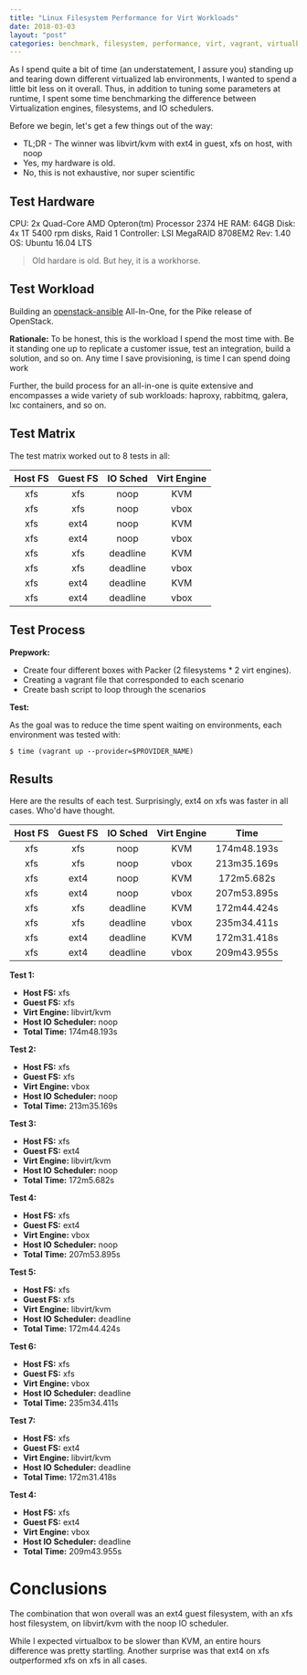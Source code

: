 ```yaml
---
title: "Linux Filesystem Performance for Virt Workloads"
date: 2018-03-03
layout: "post"
categories: benchmark, filesystem, performance, virt, vagrant, virtualbox, kvm
---
```


As I spend quite a bit of time (an understatement, I assure you) standing up and tearing down different virtualized lab environments, I wanted to spend a little bit less on it overall. Thus, in addition to tuning some parameters at runtime, I spent some time benchmarking the difference between Virtualization engines, filesystems, and IO schedulers.

Before we begin, let's get a few things out of the way:

* TL;DR - The winner was libvirt/kvm with ext4 in guest, xfs on host, with noop
* Yes, my hardware is old.
* No, this is not exhaustive, nor super scientific

## Test Hardware

CPU: 2x Quad-Core AMD Opteron(tm) Processor 2374 HE
RAM: 64GB
Disk: 4x 1T 5400 rpm disks, Raid 1
Controller: LSI MegaRAID 8708EM2 Rev: 1.40
OS: Ubuntu 16.04 LTS

> Old hardare is old. But hey, it is a workhorse.

## Test Workload

Building an [openstack-ansible](https://governance.openstack.org/tc/reference/projects/openstackansible.html) All-In-One, for the Pike release of OpenStack.

__Rationale:__
To be honest, this is the workload I spend the most time with. Be it standing one up to replicate a customer issue, test an integration, build a solution, and so on. Any time I save provisioning, is time I can spend doing work

Further, the build process for an all-in-one is quite extensive and encompasses a wide variety of sub workloads: haproxy, rabbitmq, galera, lxc containers, and so on.

## Test Matrix

The test matrix worked out to 8 tests in all:

| Host FS | Guest FS | IO Sched | Virt Engine |
|:-------:|:--------:|:--------:|:-----------:|
| xfs     | xfs      |  noop    | KVM         |
| xfs     | xfs      |  noop    | vbox        |
| xfs     | ext4     |  noop    | KVM         |
| xfs     | ext4     |  noop    | vbox        |
| xfs     | xfs      | deadline | KVM         |
| xfs     | xfs      | deadline | vbox        |
| xfs     | ext4     | deadline | KVM         |
| xfs     | ext4     | deadline | vbox        |

## Test Process

__Prepwork:__

* Create four different boxes with Packer (2 filesystems * 2 virt engines).
* Creating a vagrant file that corresponded to each scenario
* Create bash script to loop through the scenarios

__Test:__

As the goal was to reduce the time spent waiting on environments, each environment was tested with:

```
$ time (vagrant up --provider=$PROVIDER_NAME)
```

## Results

Here are the results of each test. Surprisingly, ext4 on xfs was faster in all cases. Who'd have thought.

| Host FS | Guest FS | IO Sched | Virt Engine |     Time    |
|:-------:|:--------:|:--------:|:-----------:|:-----------:|
| xfs     | xfs      |  noop    | KVM         | 174m48.193s |
| xfs     | xfs      |  noop    | vbox        | 213m35.169s |
| xfs     | ext4     |  noop    | KVM         | 172m5.682s  |
| xfs     | ext4     |  noop    | vbox        | 207m53.895s |
| xfs     | xfs      | deadline | KVM         | 172m44.424s |
| xfs     | xfs      | deadline | vbox        | 235m34.411s |
| xfs     | ext4     | deadline | KVM         | 172m31.418s |
| xfs     | ext4     | deadline | vbox        | 209m43.955s |

__Test 1:__

* __Host FS:__ xfs
* __Guest FS:__ xfs
* __Virt Engine:__ libvirt/kvm
* __Host IO Scheduler:__ noop
* __Total Time:__ 174m48.193s

__Test 2:__

* __Host FS:__ xfs
* __Guest FS:__ xfs
* __Virt Engine:__ vbox
* __Host IO Scheduler:__ noop
* __Total Time:__ 213m35.169s

__Test 3:__

* __Host FS:__ xfs
* __Guest FS:__ ext4
* __Virt Engine:__ libvirt/kvm
* __Host IO Scheduler:__ noop
* __Total Time:__ 172m5.682s

__Test 4:__

* __Host FS:__ xfs
* __Guest FS:__ ext4
* __Virt Engine:__ vbox
* __Host IO Scheduler:__ noop
* __Total Time:__ 207m53.895s

__Test 5:__

* __Host FS:__ xfs
* __Guest FS:__ xfs
* __Virt Engine:__ libvirt/kvm
* __Host IO Scheduler:__ deadline
* __Total Time:__ 172m44.424s

__Test 6:__

* __Host FS:__ xfs
* __Guest FS:__ xfs
* __Virt Engine:__ vbox
* __Host IO Scheduler:__ deadline
* __Total Time:__ 235m34.411s

__Test 7:__

* __Host FS:__ xfs
* __Guest FS:__ ext4
* __Virt Engine:__ libvirt/kvm
* __Host IO Scheduler:__ deadline
* __Total Time:__ 172m31.418s

__Test 4:__

* __Host FS:__ xfs
* __Guest FS:__ ext4
* __Virt Engine:__ vbox
* __Host IO Scheduler:__ deadline
* __Total Time:__ 209m43.955s

# Conclusions

The combination that won overall was an ext4 guest filesystem, with an xfs host filesystem, on libvirt/kvm with the noop IO scheduler.

While I expected virtualbox to be slower than KVM, an entire hours difference was pretty startling. Another surprise was that ext4 on xfs outperformed xfs on xfs in all cases.